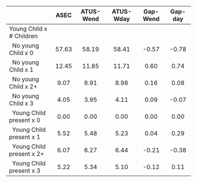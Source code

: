 
|                      |         ASEC |    ATUS-Wend |    ATUS-Wday |     Gap-Wend |      Gap-day |
| -------------------- | :----------: | :----------: | :----------: | :----------: | :----------: |
| Young Child x # Children |              |              |              |              |              |
| &nbsp;&nbsp;No young Child x 0 |        57.63 |        58.19 |        58.41 |        -0.57 |        -0.78 |
| &nbsp;&nbsp;No young Child x 1 |        12.45 |        11.85 |        11.71 |         0.60 |         0.74 |
| &nbsp;&nbsp;No young Child x 2+ |         9.07 |         8.91 |         8.98 |         0.16 |         0.08 |
| &nbsp;&nbsp;No young Child x 3 |         4.05 |         3.95 |         4.11 |         0.09 |        -0.07 |
| &nbsp;&nbsp;Young Child present x 0 |         0.00 |         0.00 |         0.00 |         0.00 |         0.00 |
| &nbsp;&nbsp;Young Child present x 1 |         5.52 |         5.48 |         5.23 |         0.04 |         0.29 |
| &nbsp;&nbsp;Young Child present x 2+ |         6.07 |         6.27 |         6.44 |        -0.21 |        -0.38 |
| &nbsp;&nbsp;Young Child present x 3 |         5.22 |         5.34 |         5.10 |        -0.12 |         0.11 |


